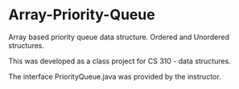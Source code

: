 # Array-Priority-Queue
Array based priority queue data structure. Ordered and Unordered structures.

This was developed as a class project for CS 310 - data structures.

The interface PriorityQueue.java was provided by the instructor.

